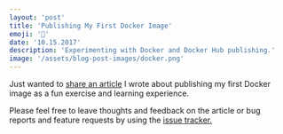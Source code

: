 ```yaml
---
layout: 'post'
title: 'Publishing My First Docker Image'
emoji: '📝'
date: '10.15.2017'
description: 'Experimenting with Docker and Docker Hub publishing.'
image: '/assets/blog-post-images/docker.png'
---
```


Just wanted to <a href="https://medium.com/@thegreenhouseio/publishing-my-first-docker-image-a12d65b59903" target="_blank" rel="noopener" aonclick="getOutboundLink('https://medium.com/@thegreenhouseio/publishing-my-first-docker-image-a12d65b59903');">share an article</a> I wrote about publishing my first Docker image as a fun exercise and learning experience.

Please feel free to leave thoughts and feedback on the article or bug reports and feature requests by using the <a href="https://github.com/thegreenhouseio/docker-nodejs-dev" target="_blank" rel="noopener" onclick="getOutboundLink('https://github.com/thegreenhouseio/docker-nodejs-dev');"> issue tracker.</a>